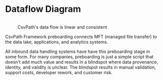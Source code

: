 # Dataflow Diagram

<figure><img src="../../.gitbook/assets/Screenshot 2025-03-28 at 10.56.30 AM.png" alt=""><figcaption><p>CsvPath's data flow is linear and consistent</p></figcaption></figure>

CsvPath Framework preboarding connects MFT (managed file transfer) to the data lake, applications, and analytics systems.&#x20;

All inbound data handling systems have have this preboarding stage in some form. For many companies, preboarding is just a simple script that doesn't add much value and results in a blindspot where data provenance, identity, and validity is unclear. The blindspot results in manual validation, support costs, developer rework, and customer risk.&#x20;
